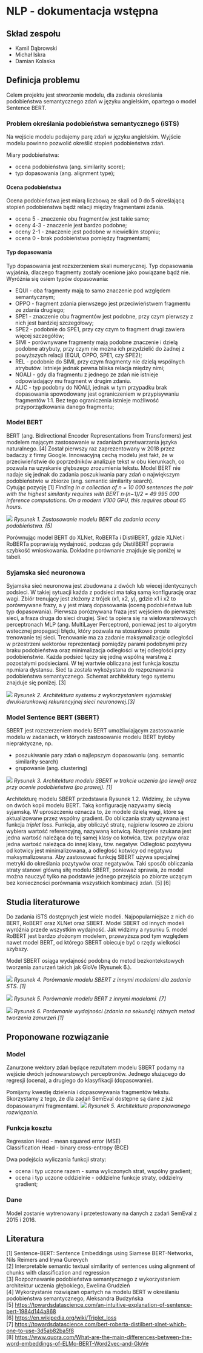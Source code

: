 # NLP - dokumentacja wstępna
## Skład zespołu
* Kamil Dąbrowski
* Michał Iskra
* Damian Kolaska

## Definicja problemu
Celem projektu jest stworzenie modelu, dla zadania określania podobieństwa semantycznego zdań w języku angielskim, opartego o model Sentence BERT.
### Problem określania podobieństwa semantycznego (iSTS)
Na wejście modelu podajemy parę zdań w języku angielskim.
Wyjście modelu powinno pozwolić określić stopień podobieństwa zdań.

Miary podobieństwa:
* ocena podobieństwa (ang. similarity score);
* typ dopasowania (ang. alignment type);

#### Ocena podobieństwa
Ocena podobieństwa jest miarą liczbową ze skali od 0 do 5 określającą
stopień podobieństwa bądź relacji między fragmentami zdania.

* ocena 5 - znaczenie obu fragmentów jest takie samo;
* oceny 4-3 - znaczenie jest bardzo podobne;
* oceny 2-1 - znaczenie jest podobne w niewielkim stopniu;
* ocena 0 - brak podobieństwa pomiędzy fragmentami;

#### Typ dopasowania
Typ dopasowania jest rozszerzeniem skali numerycznej. Typ dopasowania wyjaśnia, dlaczego fragmenty zostały ocenione jako powiązane bądź nie.
Wyróżnia się osiem typów dopasowania:
* EQUI - oba fragmenty mają to samo znaczenie pod względem semantycznym;
* OPPO - fragment zdania pierwszego jest przeciwieństwem fragmentu ze zdania drugiego;
* SPE1 - znaczenie obu fragmentów jest podobne, przy czym pierwszy z nich jest bardziej szczegółowy;
* SPE2 - podobnie do SPE1, przy czy czym to fragment drugi zawiera więcej szczegółów;
* SIMI - porównywane fragmenty mają podobne znaczenie i dzielą podobne atrybuty, przy czym nie można ich przydzielić do żadnej z powyższych relacji (EQUI, OPPO, SPE1, czy SPE2);
* REL - podobnie do SIMI, przy czym fragmenty nie dzielą wspólnych atrybutów. Istnieje jednak pewna bliska relacja między nimi;
* NOALI - gdy dla fragmentu z jednego ze zdań nie istnieje odpowiadający mu fragment w drugim zdaniu.
* ALIC - typ podobny do NOALI, jednak w tym przypadku brak dopasowania spowodowany jest ograniczeniem w przypisywaniu fragmentów 1:1. Bez tego ograniczenia istnieje możliwość przyporządkowania danego fragmentu;

### Model BERT
BERT (ang. Bidirectional Encoder Representations from Transformers) jest modelem mającym zastosowanie w zadaniach przetwarzania języka naturalnego. [4]
Został pierwszy raz zaprezentowany w 2018 przez badaczy z firmy Google.
Innowacyjną cechą modelu jest fakt, że w przeciwieństwie do poprzedników analizuje tekst w obu kierunkach, co pozwala na uzyskanie głębszego zrozumienia tekstu. Model BERT nie nadaje się jednak do zadania poszukiwania pary zdań o największym podobieństwie w zbiorze (ang. semantic similarity search). \
Cytując pozycję [1]
*Finding in a collection of n = 10 000 sentences the pair with the highest similarity requires with BERT n·(n−1)/2 = 49 995 000 inference computations. On a modern V100 GPU, this requires about 65 hours.*

![](https://i.imgur.com/2QT7Hmf.png)
*Rysunek 1. Zastosowanie modelu BERT dla zadania oceny podobieństwa. [5]*

Porównując model BERT do XLNet, RoBERTa i DistilBERT, gdzie XLNet i RoBERTa poprawiają wydajność, podczas gdy DistilBERT poprawia szybkość wnioskowania. Dokładne porównanie znajduje się poniżej w tabeli.

### Syjamska sieć neuronowa
Syjamska sieć neuronowa jest zbudowana z dwóch lub wiecej identycznych podsieci. W takiej sytuacji każda z podsieci ma taką samą konfigurację oraz wagi. Zbiór trenujący jest złożony z trójek (x1, x2, y), gdzie x1 i x2 to porównywane frazy, a y jest miarą dopasowania (oceną podobieństwa lub typ dopasowania). Pierwsza poróznywana fraza jest wejściem do pierwszej sieci, a  fraza druga do sieci drugiej. Sieć ta opiera się na wielowarstwowych perceptronach MLP (ang. MultiLayer Perceptron), ponieważ jest to algorytm wstecznej propagacji błędu, który pozwala na stosunkowo proste trenowanie tej sieci. Trenowanie ma za zadanie maksymalizacje odległości w przestrzeni wektorów reprezentacji pomiędzy parami podobnymi przy braku podobieństwa oraz minimalizacja odległości w tej odległości przy podobieństwie. Każda podsieć łączy się jedną wspólną warstwą z pozostałymi podsieciami. W tej wartwie obliczana jest funkcja kosztu np.miara dystansu. Sieć ta została wykożystana do rozpoznawania podobieństwa semantycznego. Schemat architektury tego systemu znajduje się poniżej. [3]

![](https://i.imgur.com/6hvbdgY.png)
*Rysunek 2. Architektura systemu z wykorzystaniem syjamskiej dwukierunkowej rekurencyjnej sieci neuronowej.[3]*

### Model Sentence BERT (SBERT)
SBERT jest rozszerzeniem modelu BERT umożliwiającym zastosowanie modelu w zadaniach, w których zastosowanie modelu BERT byłoby niepraktyczne, np.
* poszukiwanie pary zdań o najlepszym dopasowaniu (ang. semantic similarity search)
* grupowanie (ang. clustering)

![](https://i.imgur.com/lj1ds7D.png)
*Rysunek 3. Architektura modelu SBERT w trakcie uczenia (po lewej) oraz przy ocenie podobieństwa (po prawej). [1]*

Architekturę modelu SBERT przedstawia Rysunek 1.2. Widzimy, że używa on dwóch kopii modelu BERT. Taką konfigurację nazywamy siecią syjamską. W uproszczeniu oznacza to, że modele dzielą wagi, które są aktualizowane przez wspólny gradient. Do obliczania straty używana jest funkcja *triplet loss*.
Funkcja, aby obliczyć stratę, najpierw losowo ze zbioru wybiera wartość referencyjną, nazywaną kotwicą. Następnie szukana jest jedna wartość należąca do tej samej klasy co kotwica, tzw. pozytyw oraz jedna wartość należąca do innej klasy, tzw. negatyw. Odległość pozytywu od kotwicy jest minimalizowana, a odległość kotwicy od negatywu maksymalizowana. Aby zastosować funkcję SBERT używa specjalnej metryki do określania pozytywów oraz negatywów.
Taki sposób obliczania straty stanowi główną siłę modelu SBERT, ponieważ sprawia, że model można nauczyć tylko na podstawie jednego przejścia po zbiorze uczącym bez konieczności porównania wszystkich kombinacji zdań. [5] [6]


## Studia literaturowe
Do zadania iSTS dostępnych jest wiele modeli. Najpopularniejsze z nich do BERT, RoBERT oraz XLNet oraz SBERT. Model SBERT od innych modeli wyróżnia przede wszystkim wydajność. Jak widzimy a rysunku 5. model RoBERT jest bardzo złożonym modelem, przewyższa pod tym względem nawet model BERT, od którego SBERT obiecuje być o rzędy wielkości szybszy.

Model SBERT osiąga wydajność podobną do metod bezkontekstowych tworzenia zanurzeń takich jak GloVe (Rysunek 6.).

![](https://i.imgur.com/DOOd7vU.png)
*Rysunek 4. Porównanie modelu SBERT z innymi modelami dla zadania STS. [1]*

![](https://i.imgur.com/vEDN5EK.png)
*Rysunek 5. Porównanie modelu BERT z innymi modelami. [7]*

![](https://i.imgur.com/PEGT6cK.png)
*Rysunek 6. Porównanie wydajności (zdania na sekundę) różnych metod tworzenia zanurzeń [1]*

## Proponowane rozwiązanie
### Model
Zanurzone wektory zdań będące rezultatem modelu SBERT podamy na wejście dwóch jednowarstowych perceptronów. Jednego służącego do regresji (ocena), a drugiego do klasyfikacji (dopasowanie).

Pomijamy kwestię dzielenia i dopasowywania fragmentów tekstu. Skorzystamy z tego, że dla zadań SemEval dostępne są dane z już dopasowanymi fragmentami.
![](https://i.imgur.com/5OLdM7D.png)
*Rysunek 5. Architektura proponowanego rozwiązania.*

### Funkcja kosztu
Regression Head - mean squared error (MSE) \
Classification Head - binary cross-entropy (BCE)

Dwa podejścia wyliczania funkcji straty:
* ocena i typ uczone razem - suma wyliczonych strat, wspólny gradient;
* ocena i typ uczone oddzielnie - oddzielne funkcje straty, oddzielny gradient;

### Dane
Model zostanie wytrenowany i przetestowany na danych z zadań SemEval z 2015 i 2016.

## Literatura
[1] Sentence-BERT: Sentence Embeddings using Siamese BERT-Networks, Nils Reimers and Iryna Gurevych \
[2] Interpretable semantic textual similarity of sentences using alignment of chunks with classification and regression \
[3] Rozpoznawanie podobieństwa semantycznego z wykorzystaniem
architektur uczenia głębokiego, Ewelina Grudzień \
[4] Wykorzystanie rozwiązań opartych na modelu BERT
w określaniu podobieństwa semantycznego, Aleksandra Budzyńska \
[5] https://towardsdatascience.com/an-intuitive-explanation-of-sentence-bert-1984d144a868 \
[6] https://en.wikipedia.org/wiki/Triplet_loss \
[7] https://towardsdatascience.com/bert-roberta-distilbert-xlnet-which-one-to-use-3d5ab82ba5f8 \
[8] https://www.quora.com/What-are-the-main-differences-between-the-word-embeddings-of-ELMo-BERT-Word2vec-and-GloVe
